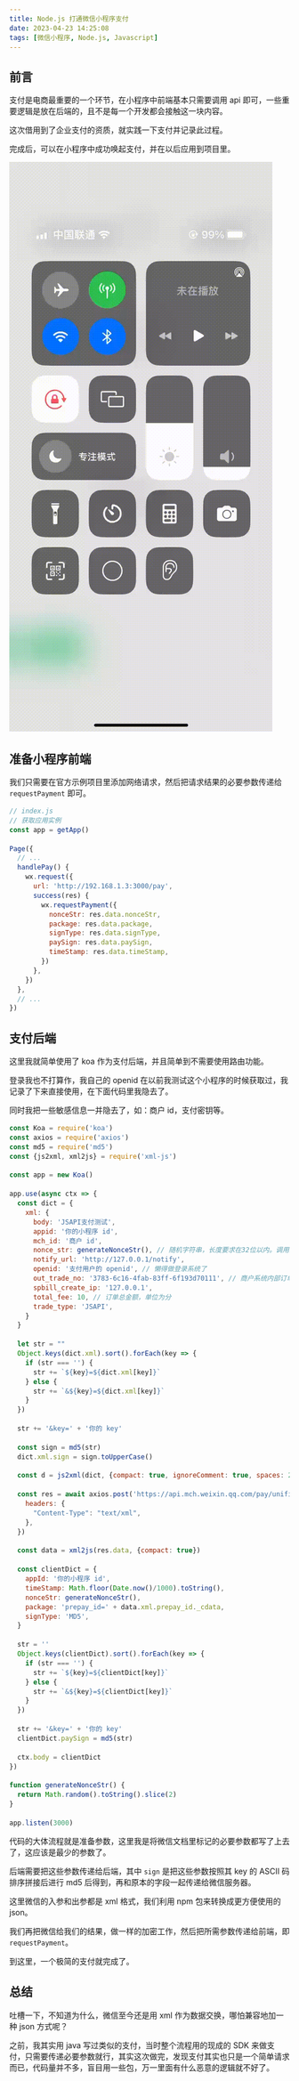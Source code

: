 ```yaml
---
title: Node.js 打通微信小程序支付
date: 2023-04-23 14:25:08
tags: [微信小程序, Node.js, Javascript]
---
```


## 前言

支付是电商最重要的一个环节，在小程序中前端基本只需要调用 api 即可，一些重要逻辑是放在后端的，且不是每一个开发都会接触这一块内容。

这次借用到了企业支付的资质，就实践一下支付并记录此过程。

完成后，可以在小程序中成功唤起支付，并在以后应用到项目里。

![](/resources/2023-04/09.gif)


## 准备小程序前端

我们只需要在官方示例项目里添加网络请求，然后把请求结果的必要参数传递给 `requestPayment` 即可。

```js
// index.js
// 获取应用实例
const app = getApp()

Page({
  // ...
  handlePay() {
    wx.request({
      url: 'http://192.168.1.3:3000/pay',
      success(res) {
        wx.requestPayment({
          nonceStr: res.data.nonceStr,
          package: res.data.package,
          signType: res.data.signType,
          paySign: res.data.paySign,
          timeStamp: res.data.timeStamp,
        })
      },
    })
  },
  // ...
})
```

## 支付后端

这里我就简单使用了 koa 作为支付后端，并且简单到不需要使用路由功能。

登录我也不打算作，我自己的 openid 在以前我测试这个小程序的时候获取过，我记录了下来直接使用，在下面代码里我隐去了。

同时我把一些敏感信息一并隐去了，如：商户 id，支付密钥等。

```js
const Koa = require('koa')
const axios = require('axios')
const md5 = require('md5')
const {js2xml, xml2js} = require('xml-js')

const app = new Koa()

app.use(async ctx => {
  const dict = {
    xml: {
      body: 'JSAPI支付测试',
      appid: '你的小程序 id',
      mch_id: '商户 id',
      nonce_str: generateNonceStr(), // 随机字符串，长度要求在32位以内。调用随机数函数生成，将得到的值转换为字符串
      notify_url: 'http://127.0.0.1/notify',
      openid: '支付用户的 openid', // 懒得做登录系统了
      out_trade_no: '3783-6c16-4fab-83ff-6f193d70111', // 商户系统内部订单号，要求32个字符内，只能是数字、大小写字母_-|*且在同一个商户号下唯一
      spbill_create_ip: '127.0.0.1',
      total_fee: 10, // 订单总金额，单位为分
      trade_type: 'JSAPI',
    }
  }

  let str = ""
  Object.keys(dict.xml).sort().forEach(key => {
    if (str === '') {
      str += `${key}=${dict.xml[key]}`
    } else {
      str += `&${key}=${dict.xml[key]}`
    }
  })

  str += '&key=' + '你的 key'

  const sign = md5(str)
  dict.xml.sign = sign.toUpperCase()

  const d = js2xml(dict, {compact: true, ignoreComment: true, spaces: 2})

  const res = await axios.post('https://api.mch.weixin.qq.com/pay/unifiedorder', d, {
    headers: {
      "Content-Type": "text/xml",
    },
  })

  const data = xml2js(res.data, {compact: true})

  const clientDict = {
    appId: '你的小程序 id',
    timeStamp: Math.floor(Date.now()/1000).toString(),
    nonceStr: generateNonceStr(),
    package: 'prepay_id=' + data.xml.prepay_id._cdata,
    signType: 'MD5',
  }

  str = ''
  Object.keys(clientDict).sort().forEach(key => {
    if (str === '') {
      str += `${key}=${clientDict[key]}`
    } else {
      str += `&${key}=${clientDict[key]}`
    }
  })

  str += '&key=' + '你的 key'
  clientDict.paySign = md5(str)

  ctx.body = clientDict
})

function generateNonceStr() {
  return Math.random().toString().slice(2)
}

app.listen(3000)
```

代码的大体流程就是准备参数，这里我是将微信文档里标记的必要参数都写了上去了，这应该是最少的参数了。

后端需要把这些参数传递给后端，其中 `sign` 是把这些参数按照其 key 的 ASCII 码排序拼接后进行 md5 后得到，再和原本的字段一起传递给微信服务器。

这里微信的入参和出参都是 xml 格式，我们利用 npm 包来转换成更方便使用的 json。

我们再把微信给我们的结果，做一样的加密工作，然后把所需参数传递给前端，即 `requestPayment`。

到这里，一个极简的支付就完成了。


## 总结

吐槽一下，不知道为什么，微信至今还是用 xml 作为数据交换，哪怕兼容地加一种 json 方式呢？

之前，我其实用 java 写过类似的支付，当时整个流程用的现成的 SDK 来做支付，只需要传递必要参数就行，其实这次做完，发现支付其实也只是一个简单请求而已，代码量并不多，盲目用一些包，万一里面有什么恶意的逻辑就不好了。
